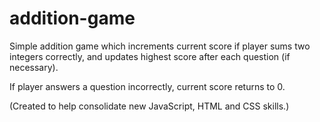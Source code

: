 # addition-game
Simple addition game which increments current score if player sums two integers correctly, and updates highest score after each question (if necessary). 

If player answers a question incorrectly, current score returns to 0. 

(Created to help consolidate new JavaScript, HTML and CSS skills.)
